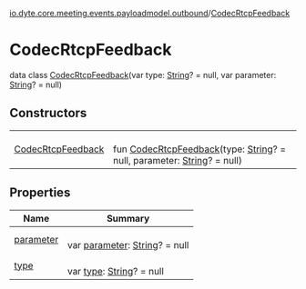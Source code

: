 [io.dyte.core.meeting.events.payloadmodel.outbound](../index.md)/[CodecRtcpFeedback](index.md)

# CodecRtcpFeedback


data class [CodecRtcpFeedback](index.md)(var type: [String](https://kotlinlang.org/api/latest/jvm/stdlib/kotlin/-string/index.html)? = null, var parameter: [String](https://kotlinlang.org/api/latest/jvm/stdlib/kotlin/-string/index.html)? = null)

## Constructors

| | |
|---|---|
| [CodecRtcpFeedback](-codec-rtcp-feedback.md) | <br/>fun [CodecRtcpFeedback](-codec-rtcp-feedback.md)(type: [String](https://kotlinlang.org/api/latest/jvm/stdlib/kotlin/-string/index.html)? = null, parameter: [String](https://kotlinlang.org/api/latest/jvm/stdlib/kotlin/-string/index.html)? = null) |

## Properties

| Name | Summary |
|---|---|
| [parameter](parameter.md) | <br/>var [parameter](parameter.md): [String](https://kotlinlang.org/api/latest/jvm/stdlib/kotlin/-string/index.html)? = null |
| [type](type.md) | <br/>var [type](type.md): [String](https://kotlinlang.org/api/latest/jvm/stdlib/kotlin/-string/index.html)? = null |
